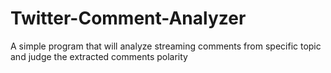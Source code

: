 # Twitter-Comment-Analyzer
A simple program that will analyze streaming comments from specific topic and judge the extracted comments polarity
